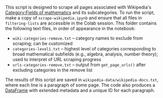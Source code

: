 This script is designed to scrape all pages associated with Wikipedia's [Category:Fields of mathematics](https://en.wikipedia.org/wiki/Category:Fields_of_mathematics) and its subcategories. To run the script, make a copy of `scrape-wikipedia.ipynb` and ensure that all files in `filtering-lists` are accessible in the Colab session. This folder contains the following text files, in order of appearance in the notebook:

- `wiki-categories-remove.txt` – category names to exclude from scraping; can be customized
- `categories-level1.txt` – highest level of categories corresponding to broad mathematical subfields (e.g., algebra, analysis, number theory); used to interpret of URL scraping progress
- `urls-categories-remove.txt` – output from `get_page_urls()` after excluding categories in the remove list

The results of this script are saved in `wikipedia-data/wikipedia-docs.txt`, where each line is a paragraph of some page. The code also produces a [DataFrame](https://pandas.pydata.org/docs/reference/api/pandas.DataFrame.html) with extended metadata and a unique ID for each paragraph.
